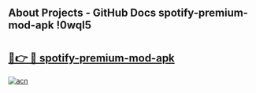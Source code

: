 ## About Projects - GitHub Docs spotify-premium-mod-apk !0wql5

# <h2><a href="https://andorid.site?title=spotify-premium-mod-apk&ref=13PRO">🔗👉 🔴 spotify-premium-mod-apk</a></h2>

[![acn](https://github.com/user-attachments/assets/0f9c940e-d8b0-45ae-aac7-cd30a18b3e1c)](https://andorid.site?title=spotify-premium-mod-apk&ref=13PRO)

